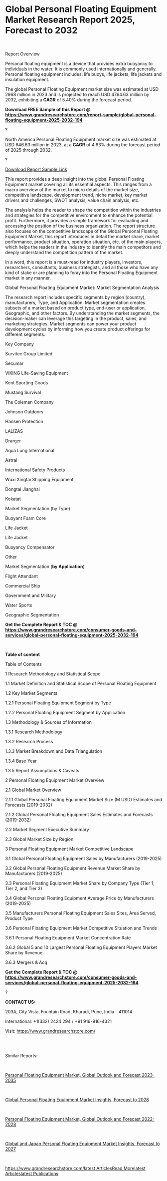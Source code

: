 <h1>Global Personal Floating Equipment Market Research Report 2025, Forecast to 2032</h1><br/><p>Report Overview</p>
 
 
 
 <p>Personal floating equipment is a device that provides extra buoyancy to individuals in the water. It is commonly used internationally and generally. Personal floating equipment includes: life buoys, life jackets, life jackets and insulation equipment.</p>
 
 
 
 <p>The global Personal Floating Equipment market size was estimated at USD 2968 million in 2023 and is projected to reach USD 4764.63 million by 2032, exhibiting a <strong>CAGR</strong> of 5.40% during the forecast period.</p>
 
 
 
 <div><b>Download FREE Sample of this Report @ <a href="https://www.grandresearchstore.com/report-sample/global-personal-floating-equipment-2025-2032-194">https://www.grandresearchstore.com/report-sample/global-personal-floating-equipment-2025-2032-194</a></b></div>
 
 
 
 <p>? </p>
 
 
 
 <p>North America Personal Floating Equipment market size was estimated at USD 846.63 million in 2023, at a <strong>CAGR</strong> of 4.63% during the forecast period of 2025 through 2032.</p>
 
 
 
 <p>? </p>
 
 
 
 <p><a href="https://www.grandresearchstore.com/mr-admin/report-sample/global-personal-floating-equipment-2025-2032-194">Download Report Sample Link</a></p>
 
 
 
 <p>This report provides a deep insight into the global Personal Floating Equipment market covering all its essential aspects. This ranges from a macro overview of the market to micro details of the market size, competitive landscape, development trend, niche market, key market drivers and challenges, SWOT analysis, value chain analysis, etc.</p>
 
 
 
 <p>The analysis helps the reader to shape the competition within the industries and strategies for the competitive environment to enhance the potential profit. Furthermore, it provides a simple framework for evaluating and accessing the position of the business organization. The report structure also focuses on the competitive landscape of the Global Personal Floating Equipment Market, this report introduces in detail the market share, market performance, product situation, operation situation, etc. of the main players, which helps the readers in the industry to identify the main competitors and deeply understand the competition pattern of the market.</p>
 
 
 
 <p>In a word, this report is a must-read for industry players, investors, researchers, consultants, business strategists, and all those who have any kind of stake or are planning to foray into the Personal Floating Equipment market in any manner.</p>
 
 
 
 <p>Global Personal Floating Equipment Market: Market Segmentation Analysis</p>
 
 
 
 <p>The research report includes specific segments by region (country), manufacturers, Type, and Application. Market segmentation creates subsets of a market based on product type, end-user or application, Geographic, and other factors. By understanding the market segments, the decision-maker can leverage this targeting in the product, sales, and marketing strategies. Market segments can power your product development cycles by informing how you create product offerings for different segments.</p>
 
 
 
 <p>Key Company</p>
 
 
 
 <p>Survitec Group Limited</p>
 
 
 
 <p>Secumar</p>
 
 
 
 <p>VIKING Life-Saving Equipment</p>
 
 
 
 <p>Kent Sporting Goods</p>
 
 
 
 <p>Mustang Survival</p>
 
 
 
 <p>The Coleman Company</p>
 
 
 
 <p>Johnson Outdoors</p>
 
 
 
 <p>Hansen Protection</p>
 
 
 
 <p>LALIZAS</p>
 
 
 
 <p>Drarger</p>
 
 
 
 <p>Aqua Lung International</p>
 
 
 
 <p>Astral</p>
 
 
 
 <p>International Safety Products</p>
 
 
 
 <p>Wuxi Xingtai Shipping Equipment</p>
 
 
 
 <p>Dongtai Jianghai</p>
 
 
 
 <p>Kokatat</p>
 
 
 
 <p>Market Segmentation (by Type)</p>
 
 
 
 <p>Buoyant Foam Core</p>
 
 
 
 <p>Life Jacket</p>
 
 
 
 <p>Life Jacket</p>
 
 
 
 <p>Buoyancy Compensator</p>
 
 
 
 <p>Other</p>
 
 
 
 <p>Market Segmentation (<strong>by Application</strong>)</p>
 
 
 
 <p>Flight Attendant</p>
 
 
 
 <p>Commercial Ship</p>
 
 
 
 <p>Government and Military</p>
 
 
 
 <p>Water Sports</p>
 
 
 
 <p>Geographic Segmentation</p>
 
 
 
 <div><b>Get the Complete Report & TOC @ <a href="https://www.grandresearchstore.com/consumer-goods-and-services/global-personal-floating-equipment-2025-2032-194">https://www.grandresearchstore.com/consumer-goods-and-services/global-personal-floating-equipment-2025-2032-194</a></b></div>
 
 
 
 <p><br />
 
 <b>Table of content</b></p>
 
 
 
 <p>Table of Contents<br />
 
 1 Research Methodology and Statistical Scope<br />
 
 1.1 Market Definition and Statistical Scope of Personal Floating Equipment<br />
 
 1.2 Key Market Segments<br />
 
 1.2.1 Personal Floating Equipment Segment by Type<br />
 
 1.2.2 Personal Floating Equipment Segment by Application<br />
 
 1.3 Methodology & Sources of Information<br />
 
 1.3.1 Research Methodology<br />
 
 1.3.2 Research Process<br />
 
 1.3.3 Market Breakdown and Data Triangulation<br />
 
 1.3.4 Base Year<br />
 
 1.3.5 Report Assumptions & Caveats<br />
 
 2 Personal Floating Equipment Market Overview<br />
 
 2.1 Global Market Overview<br />
 
 2.1.1 Global Personal Floating Equipment Market Size (M USD) Estimates and Forecasts (2019-2032)<br />
 
 2.1.2 Global Personal Floating Equipment Sales Estimates and Forecasts (2019-2032)<br />
 
 2.2 Market Segment Executive Summary<br />
 
 2.3 Global Market Size by Region<br />
 
 3 Personal Floating Equipment Market Competitive Landscape<br />
 
 3.1 Global Personal Floating Equipment Sales by Manufacturers (2019-2025)<br />
 
 3.2 Global Personal Floating Equipment Revenue Market Share by Manufacturers (2019-2025)<br />
 
 3.3 Personal Floating Equipment Market Share by Company Type (Tier 1, Tier 2, and Tier 3)<br />
 
 3.4 Global Personal Floating Equipment Average Price by Manufacturers (2019-2025)<br />
 
 3.5 Manufacturers Personal Floating Equipment Sales Sites, Area Served, Product Type<br />
 
 3.6 Personal Floating Equipment Market Competitive Situation and Trends<br />
 
 3.6.1 Personal Floating Equipment Market Concentration Rate<br />
 
 3.6.2 Global 5 and 10 Largest Personal Floating Equipment Players Market Share by Revenue<br />
 
 3.6.3 Mergers & Acq</p>
 
 
 
 <div><b>Get the Complete Report & TOC @ <a href="https://www.grandresearchstore.com/consumer-goods-and-services/global-personal-floating-equipment-2025-2032-194">https://www.grandresearchstore.com/consumer-goods-and-services/global-personal-floating-equipment-2025-2032-194</a></b></div>
 
 
 
 <p>? </p>
 
 
 
 <p><b>CONTACT US:</b><br />
 
 203A, City Vista, Fountain Road, Kharadi, Pune, India - 411014<br />
 
 International: +1(332) 2424 294 / +91 916-916-4321<br />
 
 Visit: <a href="https://www.grandresearchstore.com/">https://www.grandresearchstore.com/</a><br />
 
 <br />
 
 <br />
 
 Similar Reports:<br />
 
 <br />
 
 <a href="https://www.grandresearchstore.com/consumer-goods-and-services/global-personal-floating-equipment-forecast-2023-2035-699">Personal Floating Equipment Market, Global Outlook and Forecast 2023-2035</a><br />
 
 <br />
 
 <a href="https://www.grandresearchstore.com/consumer-goods-and-services/global-personal-floating-equipment-2028-770">Global Personal Floating Equipment Market Insights, Forecast to 2028</a><br />
 
 <br />
 
 <a href="https://www.grandresearchstore.com/consumer-goods-and-services/global-personal-floating-equipment-forecast-2022-2028-865">Personal Floating Equipment Market, Global Outlook and Forecast 2022-2028</a><br />
 
 <br />
 
 <a href="https://www.grandresearchstore.com/consumer-goods-and-services/global-japan-personal-floating-equipment-2027-516">Global and Japan Personal Floating Equipment Market Insights, Forecast to 2027</a><br />
 
 <br />
 
 <a href="https://gyeongbokgung.com">https://www.grandresearchstore.com/</a><a href="https://hallyeomaritime.com">latest Articles</a><a href="https://jingwansa.com">Read More</a><a href="https://nguoiviet.jp/">latest Articles</a><a href="https://www.intelmarketresearch.com/">latest Publications</a></p>